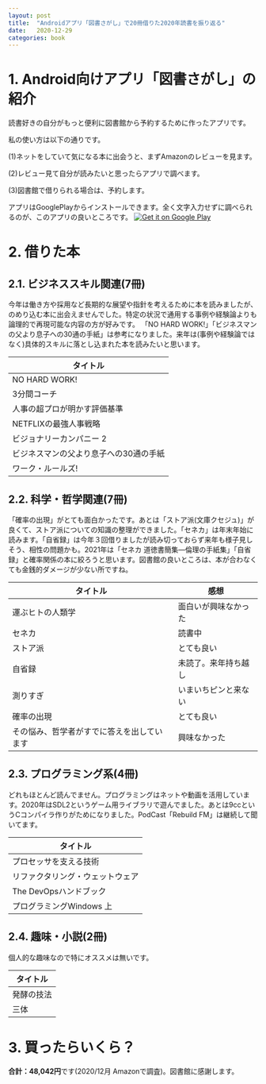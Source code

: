```yaml
---
layout: post
title:  "Androidアプリ「図書さがし」で20冊借りた2020年読書を振り返る"
date:   2020-12-29
categories: book
---
```


# 1. Android向けアプリ「図書さがし」の紹介

読書好きの自分がもっと便利に図書館から予約するために作ったアプリです。


私の使い方は以下の通りです。

(1)ネットをしていて気になる本に出会うと、まずAmazonのレビューを見ます。


(2)レビュー見て自分が読みたいと思ったらアプリで調べます。


(3)図書館で借りられる場合は、予約します。


アプリはGooglePlayからインストールできます。全く文字入力せずに調べられるのが、このアプリの良いところです。
<a href='https://play.google.com/store/apps/details?id=com.rydeenworks.mybooksearch&pcampaignid=pcampaignidMKT-Other-global-all-co-prtnr-py-PartBadge-Mar2515-1'><img alt='Get it on Google Play' src='https://play.google.com/intl/en_us/badges/static/images/badges/en_badge_web_generic.png'/></a>



# 2. 借りた本

## 2.1. ビジネススキル関連(7冊)

今年は働き方や採用など長期的な展望や指針を考えるために本を読みましたが、のめり込む本に出会えませんでした。特定の状況で通用する事例や経験論よりも論理的で再現可能な内容の方が好みです。 「NO HARD WORK!」「ビジネスマンの父より息子への30通の手紙」は参考になりました。来年は(事例や経験論ではなく)具体的スキルに落とし込まれた本を読みたいと思います。

| タイトル                               |
|----------------------------------------|
| NO HARD WORK!                          |
| 3分間コーチ                            |
| 人事の超プロが明かす評価基準           |
| NETFLIXの最強人事戦略                  |
| ビジョナリーカンパニー 2               |
| ビジネスマンの父より息子への30通の手紙 |
| ワーク・ルールズ!                      |


## 2.2. 科学・哲学関連(7冊)

「確率の出現」がとても面白かったです。あとは「ストア派(文庫クセジュ)」が良くて、ストア派についての知識の整理ができました。「セネカ」は年末年始に読みます。「自省録」は今年３回借りましたが読み切っておらず来年も様子見しそう、相性の問題かも。2021年は「セネカ 道徳書簡集―倫理の手紙集」「自省録」と確率関係の本に絞ろうと思います。図書館の良いところは、本が合わなくても金銭的ダメージが少ない所ですね。

| タイトル                                   | 感想                 |
|--------------------------------------------|----------------------|
| 運ぶヒトの人類学                           | 面白いが興味なかった |
| セネカ                                     | 読書中               |
| ストア派                                   | とても良い           |
| 自省録                                     | 未読了。来年持ち越し |
| 測りすぎ                                   | いまいちピンと来ない |
| 確率の出現                                 | とても良い           |
| その悩み、哲学者がすでに答えを出しています | 興味なかった         |

## 2.3. プログラミング系(4冊)

どれもほとんど読んでません。プログラミングはネットや動画を活用しています。2020年はSDL2というゲーム用ライブラリで遊んでました。あとは9ccというCコンパイラ作りがためになりました。PodCast「Rebuild FM」は継続して聞いてます。

| タイトル                         |
|----------------------------------|
| プロセッサを支える技術           |
| リファクタリング・ウェットウェア |
| The DevOpsハンドブック           |
| プログラミングWindows 上         |

## 2.4. 趣味・小説(2冊)

個人的な趣味なので特にオススメは無いです。

| タイトル   |
|------------|
| 発酵の技法 |
| 三体       |


# 3. 買ったらいくら？

**合計：48,042円**です(2020/12月 Amazonで調査)。図書館に感謝します。

